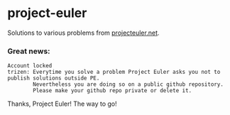 # project-euler

Solutions to various problems from [projecteuler.net](https://projecteuler.net/).

### Great news:

```
Account locked
trizen: Everytime you solve a problem Project Euler asks you not to publish solutions outside PE.
        Nevertheless you are doing so on a public github repository.
        Please make your github repo private or delete it.
```

Thanks, Project Euler! The way to go!
